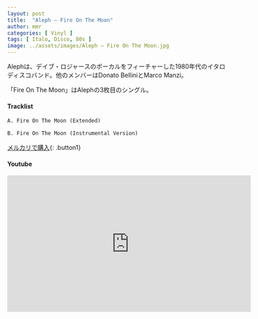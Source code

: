 ```yaml
---
layout: post
title:  "Aleph – Fire On The Moon"
author: mmr
categories: [ Vinyl ]
tags: [ Italo, Disco, 80s ]
image: ../assets/images/Aleph – Fire On The Moon.jpg
---
```


Alephは、デイブ・ロジャースのボーカルをフィーチャーした1980年代のイタロディスコバンド。他のメンバーはDonato BelliniとMarco Manzi。

「Fire On The Moon」はAlephの3枚目のシングル。

#### Tracklist
```md
A. Fire On The Moon (Extended)

B. Fire On The Moon (Instrumental Version)
```

[メルカリで購入](https://jp.mercari.com/item/m35638806508?afid=6142608987){: .button1}

#### Youtube 
<iframe width="560" height="315" src="https://www.youtube.com/embed/N_VhW7Q2CP4?si=4s3T1RFLAU3daSOX" title="YouTube video player" frameborder="0" allow="accelerometer; autoplay; clipboard-write; encrypted-media; gyroscope; picture-in-picture; web-share" referrerpolicy="strict-origin-when-cross-origin" allowfullscreen></iframe>